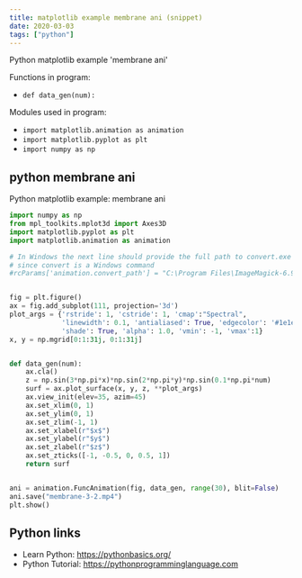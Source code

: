 ```yaml
---
title: matplotlib example membrane ani (snippet)
date: 2020-03-03
tags: ["python"]
---
```

Python matplotlib example 'membrane ani'

Functions in program: 
* `def data_gen(num):`

Modules used in program: 
* `import matplotlib.animation as animation`
* `import matplotlib.pyplot as plt`
* `import numpy as np`

## python membrane ani

Python matplotlib example: membrane ani

```python
import numpy as np
from mpl_toolkits.mplot3d import Axes3D
import matplotlib.pyplot as plt
import matplotlib.animation as animation

# In Windows the next line should provide the full path to convert.exe
# since convert is a Windows command
#rcParams['animation.convert_path'] = "C:\Program Files\ImageMagick-6.9.3\convert.exe"


fig = plt.figure()
ax = fig.add_subplot(111, projection='3d')
plot_args = {'rstride': 1, 'cstride': 1, 'cmap':"Spectral",
             'linewidth': 0.1, 'antialiased': True, 'edgecolor': '#1e1e1e',
             'shade': True, 'alpha': 1.0, 'vmin': -1, 'vmax':1}
x, y = np.mgrid[0:1:31j, 0:1:31j]


def data_gen(num):
    ax.cla()
    z = np.sin(3*np.pi*x)*np.sin(2*np.pi*y)*np.sin(0.1*np.pi*num)
    surf = ax.plot_surface(x, y, z, **plot_args)
    ax.view_init(elev=35, azim=45)
    ax.set_xlim(0, 1)
    ax.set_ylim(0, 1)
    ax.set_zlim(-1, 1)
    ax.set_xlabel(r"$x$")
    ax.set_ylabel(r"$y$")
    ax.set_zlabel(r"$z$")
    ax.set_zticks([-1, -0.5, 0, 0.5, 1])
    return surf


ani = animation.FuncAnimation(fig, data_gen, range(30), blit=False)
ani.save("membrane-3-2.mp4")
plt.show()

```

## Python links

- Learn Python: https://pythonbasics.org/
- Python Tutorial: https://pythonprogramminglanguage.com
